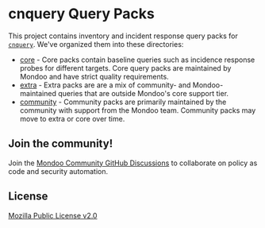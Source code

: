 # cnquery Query Packs

This project contains inventory and incident response query packs for [`cnquery`](https://github.com/mondoohq/cnquery). We've organized them into these directories:

- [core](core) - Core packs contain baseline queries such as incidence response probes for different targets. Core query packs are maintained by Mondoo and have strict quality requirements.
- [extra](extra) - Extra packs are are a mix of community- and Mondoo-maintained queries that are outside Mondoo's core support tier.
- [community](community) - Community packs are primarily maintained by the community with support from the Mondoo team. Community packs may move to extra or core over time.

## Join the community!

Join the [Mondoo Community GitHub Discussions](https://github.com/orgs/mondoohq/discussions) to collaborate on policy as code and security automation.

## License

[Mozilla Public License v2.0](https://github.com/mondoohq/mondoo-operator/blob/main/LICENSE)
